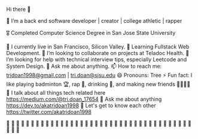Hi there 👋

🔭 I’m a back end software developer | creator | college athletic | rapper

🎖 Completed Computer Science Degree in San Jose State University

🌃 I currently live in San Francisco, Silicon Valley. 
🌱 Learning Fullstack Web Development.
👯 I’m looking to collaborate on projects at Teladoc Health. 
🤔 I’m looking for help with technical interview tips, especially Leetcode and System Design. 
💬 Ask me about anything. 
📫 How to reach me: tridoan1998@gmail.com | tri.doan@sjsu.edu 
😄 Pronouns: Tree
⚡️ Fun fact: I like playing badminton 🏆, rap 🎤, drinking 🍷, and making new friends 👨‍👨‍👧‍👦
👀 I talk about all things tech related here https://medium.com/@tri.doan_17654
💬 Ask me about anything https://dev.to/akatridoan1998 
💭 Let's get to know each other https://twitter.com/akatridoan1998

🌟 🌟 🌟 🌟 🌟 🌟 🌟 🌟 🌟 🌟 🌟 🌟 🌟 🌟 🌟 🌟 🌟 🌟 🌟 🌟 🌟 🌟 🌟 🌟 🌟 🌟 🌟 🌟 🌟 🌟 🌟 🌟 🌟 🌟 🌟 🌟 🌟 🌟 🌟 🌟 🌟 
